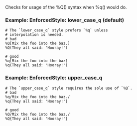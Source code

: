 Checks for usage of the %Q() syntax when %q() would do.

### Example: EnforcedStyle: lower_case_q (default)
    # The `lower_case_q` style prefers `%q` unless
    # interpolation is needed.
    # bad
    %Q[Mix the foo into the baz.]
    %Q(They all said: 'Hooray!')

    # good
    %q[Mix the foo into the baz]
    %q(They all said: 'Hooray!')

### Example: EnforcedStyle: upper_case_q
    # The `upper_case_q` style requires the sole use of `%Q`.
    # bad
    %q/Mix the foo into the baz./
    %q{They all said: 'Hooray!'}

    # good
    %Q/Mix the foo into the baz./
    %Q{They all said: 'Hooray!'}